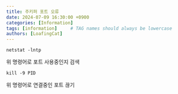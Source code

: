 ```yaml
---
title: 주키퍼 포트 오류
date: 2024-07-09 16:30:00 +0900
categories: [Information]
tags: [information]     # TAG names should always be lowercase
authors: [LoafingCat]
---
```


    netstat -lntp

위 명령어로 포트 사용중인지 검색

    kill -9 PID

위 명령어로 연결중인 포트 끊기